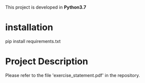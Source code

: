 This project is developed in **Python3.7**

# installation
pip install requirements.txt

# Project Description

Please refer to the file 'exercise_statement.pdf' in the repository.
